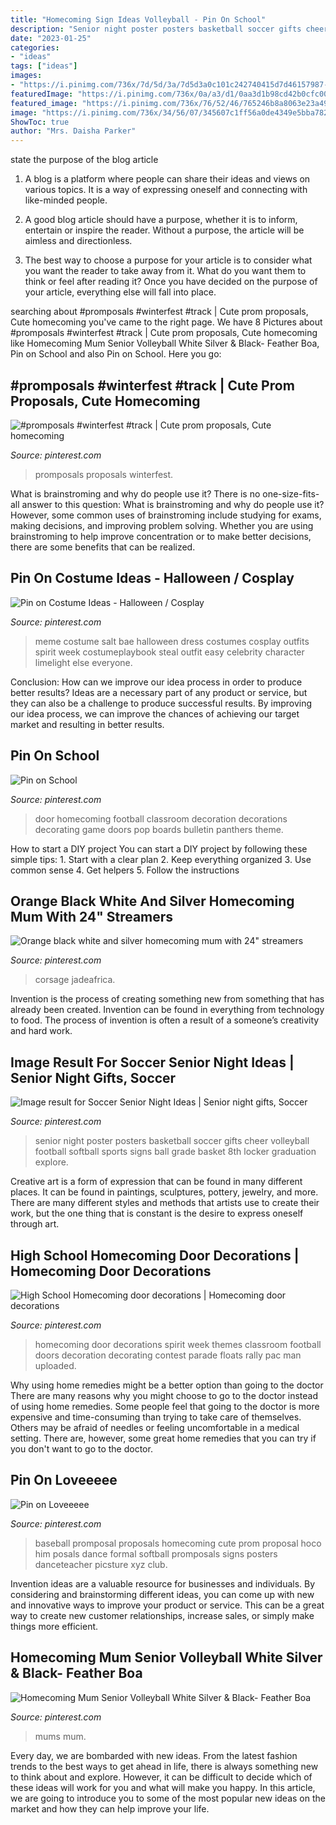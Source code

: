 ```yaml
---
title: "Homecoming Sign Ideas Volleyball - Pin On School"
description: "Senior night poster posters basketball soccer gifts cheer volleyball football softball sports signs ball grade basket 8th locker graduation explore"
date: "2023-01-25"
categories:
- "ideas"
tags: ["ideas"]
images:
- "https://i.pinimg.com/736x/7d/5d/3a/7d5d3a0c101c242740415d7d46157987--bae-meme-character-ideas.jpg"
featuredImage: "https://i.pinimg.com/736x/0a/a3/d1/0aa3d1b98cd42b0cfc00cf5eecd35091.jpg"
featured_image: "https://i.pinimg.com/736x/76/52/46/765246b8a8063e23a493ce49ed1cea9b--high-school-homecoming-homecoming-ideas.jpg"
image: "https://i.pinimg.com/736x/34/56/07/345607c1ff56a0de4349e5bba7826261.jpg"
ShowToc: true
author: "Mrs. Daisha Parker"
---
```



state the purpose of the blog article
1. A blog is a platform where people can share their ideas and views on various topics. It is a way of expressing oneself and connecting with like-minded people.
2. A good blog article should have a purpose, whether it is to inform, entertain or inspire the reader. Without a purpose, the article will be aimless and directionless.

3. The best way to choose a purpose for your article is to consider what you want the reader to take away from it. What do you want them to think or feel after reading it? Once you have decided on the purpose of your article, everything else will fall into place.

	

		
searching about #promposals #winterfest #track | Cute prom proposals, Cute homecoming you've came to the right page. We have 8 Pictures about #promposals #winterfest #track | Cute prom proposals, Cute homecoming like Homecoming Mum Senior Volleyball White Silver &amp; Black- Feather Boa, Pin on School and also Pin on School. Here you go:
		
    
## #promposals #winterfest #track | Cute Prom Proposals, Cute Homecoming

<img loading=lazy src="https://i.pinimg.com/736x/16/7f/59/167f591517537a6828f4d6ddb07867d6--dance-proposal-proposal-ideas.jpg" onerror="this.onerror=null;this.src='https://tse3.mm.bing.net/th?id=OIP.3Fn1IiFbKGk1WGX5qJb32gHaJ3&amp;pid=15.1';" alt="#promposals #winterfest #track | Cute prom proposals, Cute homecoming">

_Source: pinterest.com_

>promposals proposals winterfest. 

	

What is brainstroming and why do people use it?
There is no one-size-fits-all answer to this question: What is brainstroming and why do people use it? However, some common uses of brainstroming include studying for exams, making decisions, and improving problem solving. Whether you are using brainstroming to help improve concentration or to make better decisions, there are some benefits that can be realized.

    
## Pin On Costume Ideas - Halloween / Cosplay

<img loading=lazy src="https://i.pinimg.com/736x/7d/5d/3a/7d5d3a0c101c242740415d7d46157987--bae-meme-character-ideas.jpg" onerror="this.onerror=null;this.src='https://tse1.mm.bing.net/th?id=OIP.HqExa0ZcFs3ScxJwRCMAiQAAAA&amp;pid=15.1';" alt="Pin on Costume Ideas - Halloween / Cosplay">

_Source: pinterest.com_

>meme costume salt bae halloween dress costumes cosplay outfits spirit week costumeplaybook steal outfit easy celebrity character limelight else everyone. 

	

Conclusion: How can we improve our idea process in order to produce better results?
Ideas are a necessary part of any product or service, but they can also be a challenge to produce successful results. By improving our idea process, we can improve the chances of achieving our target market and resulting in better results.

    
## Pin On School

<img loading=lazy src="https://i.pinimg.com/736x/0a/a3/d1/0aa3d1b98cd42b0cfc00cf5eecd35091.jpg" onerror="this.onerror=null;this.src='https://tse1.mm.bing.net/th?id=OIP.FawsB4Fnnvj4kTtOS7knXwHaJ4&amp;pid=15.1';" alt="Pin on School">

_Source: pinterest.com_

>door homecoming football classroom decoration decorations decorating game doors pop boards bulletin panthers theme. 

	

How to start a DIY project
You can start a DIY project by following these simple tips: 1. Start with a clear plan 2. Keep everything organized 3. Use common sense 4. Get helpers 5. Follow the instructions 
    
## Orange Black White And Silver Homecoming Mum With 24&quot; Streamers

<img loading=lazy src="https://i.pinimg.com/736x/34/56/07/345607c1ff56a0de4349e5bba7826261.jpg" onerror="this.onerror=null;this.src='https://tse3.mm.bing.net/th?id=OIP.6lAEbSAa24pmfOQK9IIs1AHaNK&amp;pid=15.1';" alt="Orange black white and silver homecoming mum with 24&quot; streamers">

_Source: pinterest.com_

>corsage jadeafrica. 

	

Invention is the process of creating something new from something that has already been created. Invention can be found in everything from technology to food. The process of invention is often a result of a someone’s creativity and hard work.

    
## Image Result For Soccer Senior Night Ideas | Senior Night Gifts, Soccer

<img loading=lazy src="https://i.pinimg.com/736x/b5/e8/a7/b5e8a75d44d17547ff08c2ad9d506033.jpg" onerror="this.onerror=null;this.src='https://tse2.mm.bing.net/th?id=OIP.V7W5SrX_JsxGVc5AYldNBgAAAA&amp;pid=15.1';" alt="Image result for Soccer Senior Night Ideas | Senior night gifts, Soccer">

_Source: pinterest.com_

>senior night poster posters basketball soccer gifts cheer volleyball football softball sports signs ball grade basket 8th locker graduation explore. 

	

Creative art is a form of expression that can be found in many different places. It can be found in paintings, sculptures, pottery, jewelry, and more. There are many different styles and methods that artists use to create their work, but the one thing that is constant is the desire to express oneself through art.

    
## High School Homecoming Door Decorations | Homecoming Door Decorations

<img loading=lazy src="https://i.pinimg.com/736x/76/52/46/765246b8a8063e23a493ce49ed1cea9b--high-school-homecoming-homecoming-ideas.jpg" onerror="this.onerror=null;this.src='https://tse4.mm.bing.net/th?id=OIP.3Lsqaq4hf9jDn5kvrvF7KAHaHa&amp;pid=15.1';" alt="High School Homecoming door decorations | Homecoming door decorations">

_Source: pinterest.com_

>homecoming door decorations spirit week themes classroom football doors decoration decorating contest parade floats rally pac man uploaded. 

	

Why using home remedies might be a better option than going to the doctor
There are many reasons why you might choose to go to the doctor instead of using home remedies. Some people feel that going to the doctor is more expensive and time-consuming than trying to take care of themselves. Others may be afraid of needles or feeling uncomfortable in a medical setting. There are, however, some great home remedies that you can try if you don't want to go to the doctor.

    
## Pin On Loveeeee

<img loading=lazy src="https://i.pinimg.com/736x/45/8c/06/458c06edea28826a0dc495d900a02d03--baseball-promposal-for-her-promposal-ideas-for-him.jpg" onerror="this.onerror=null;this.src='https://tse1.mm.bing.net/th?id=OIP._Hm7oC-H9Duo76CYFcfmuQHaLG&amp;pid=15.1';" alt="Pin on Loveeeee">

_Source: pinterest.com_

>baseball promposal proposals homecoming cute prom proposal hoco him posals dance formal softball promposals signs posters danceteacher picsture xyz club. 

	

Invention ideas are a valuable resource for businesses and individuals. By considering and brainstorming different ideas, you can come up with new and innovative ways to improve your product or service. This can be a great way to create new customer relationships, increase sales, or simply make things more efficient.

    
## Homecoming Mum Senior Volleyball White Silver &amp; Black- Feather Boa

<img loading=lazy src="https://i.pinimg.com/736x/75/3a/83/753a839f3546782af9da017d35c970c7.jpg" onerror="this.onerror=null;this.src='https://tse3.mm.bing.net/th?id=OIP.vVeVjO3R_qAhdHyX_pku2QHaQ0&amp;pid=15.1';" alt="Homecoming Mum Senior Volleyball White Silver &amp; Black- Feather Boa">

_Source: pinterest.com_

>mums mum. 

	

Every day, we are bombarded with new ideas. From the latest fashion trends to the best ways to get ahead in life, there is always something new to think about and explore. However, it can be difficult to decide which of these ideas will work for you and what will make you happy. In this article, we are going to introduce you to some of the most popular new ideas on the market and how they can help improve your life.

